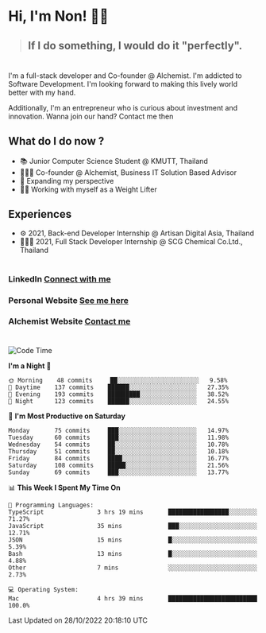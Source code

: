 # Hi, I'm Non! 🖐🏻

> ## If I do something, I would do it "perfectly".

#

I'm a full-stack developer and Co-founder @ Alchemist. I'm addicted to Software Development. I'm looking forward to making this lively world better with my hand.

Additionally, I'm an entrepreneur who is curious about investment and innovation. Wanna join our hand? Contact me then

## What do I do now ?

- 📚 Junior Computer Science Student @ KMUTT, Thailand
- 🧑🏻‍💻 Co-founder @ Alchemist, Business IT Solution Based Advisor
- 🌈 Expanding my perspective
- 🏋🏻 Working with myself as a Weight Lifter

## Experiences

- ⚙️ 2021, Back-end Developer Internship @ Artisan Digital Asia, Thailand
- 🧑🏻‍💻 2021, Full Stack Developer Internship @ SCG Chemical Co.Ltd., Thailand

#

### LinkedIn [Connect with me](https://www.linkedin.com/in/non-nontra/)

### Personal Website [See me here](https://nonnontra.com/)

### Alchemist Website [Contact me](https://alchemist-softwarehouse.co/)

#

<!--START_SECTION:waka-->
![Code Time](http://img.shields.io/badge/Code%20Time-2%2C090%20hrs%2047%20mins-blue)

**I'm a Night 🦉** 

```text
🌞 Morning    48 commits     ██░░░░░░░░░░░░░░░░░░░░░░░   9.58% 
🌆 Daytime    137 commits    ██████░░░░░░░░░░░░░░░░░░░   27.35% 
🌃 Evening    193 commits    █████████░░░░░░░░░░░░░░░░   38.52% 
🌙 Night      123 commits    ██████░░░░░░░░░░░░░░░░░░░   24.55%

```
📅 **I'm Most Productive on Saturday** 

```text
Monday       75 commits     ███░░░░░░░░░░░░░░░░░░░░░░   14.97% 
Tuesday      60 commits     ███░░░░░░░░░░░░░░░░░░░░░░   11.98% 
Wednesday    54 commits     ██░░░░░░░░░░░░░░░░░░░░░░░   10.78% 
Thursday     51 commits     ██░░░░░░░░░░░░░░░░░░░░░░░   10.18% 
Friday       84 commits     ████░░░░░░░░░░░░░░░░░░░░░   16.77% 
Saturday     108 commits    █████░░░░░░░░░░░░░░░░░░░░   21.56% 
Sunday       69 commits     ███░░░░░░░░░░░░░░░░░░░░░░   13.77%

```


📊 **This Week I Spent My Time On** 

```text
💬 Programming Languages: 
TypeScript               3 hrs 19 mins       █████████████████░░░░░░░░   71.27% 
JavaScript               35 mins             ███░░░░░░░░░░░░░░░░░░░░░░   12.71% 
JSON                     15 mins             █░░░░░░░░░░░░░░░░░░░░░░░░   5.39% 
Bash                     13 mins             █░░░░░░░░░░░░░░░░░░░░░░░░   4.88% 
Other                    7 mins              ░░░░░░░░░░░░░░░░░░░░░░░░░   2.73%

💻 Operating System: 
Mac                      4 hrs 39 mins       █████████████████████████   100.0%

```


 Last Updated on 28/10/2022 20:18:10 UTC
<!--END_SECTION:waka-->
